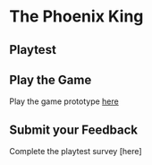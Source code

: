 # The Phoenix King

## Playtest

## Play the Game
Play the game prototype [here](https://babydragon118.github.io/IASC-1P04/prototype/TwineGamePrototype.html)

## Submit your Feedback
Complete the playtest survey [here]

